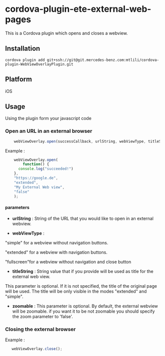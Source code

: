 # cordova-plugin-ete-external-web-pages
This is a Cordova plugin which opens and closes a webview.

## Installation

    cordova plugin add git+ssh://git@git.mercedes-benz.com:mtlili/cordova-plugin-WebViewOverlayPlugin.git

## Platform 
iOS

## Usage
Using the plugin form your javascript code 
### Open an URL in an external browser 

```javascript
    webViewOverlay.open(successCallback, urlString, webViewType, titleString, zoomable);
```
Example :
```javascript
    webViewOverlay.open(
        function() {
      console.log("succeeded!")
    }, 
    "https://google.de", 
    "extended", 
    "My External Web view", 
    "false"
    );
```
#### parameters
* **urlString** : 
String of the URL that you would like to open in an external webview.

* **webViewType** :

"simple" for a webview without navigation buttons.


"extended" for a webview with navigation buttons.


"fullscreen"for a webview without navigation and close button
 
* **titleString** : 
String value that if you provide will be used as title for the external web view. 

This parameter is optional. If it is not specified, the title of the original page will be used.
The title will be only visible in the modes "extended" and "simple".


* **zoomable** :
This parameter is optional. By default, the external webview will be zoomable. if you want it to be not zoomable you should specify the zoom parameter to 'false'.

### Closing the external browser
Example :
 ```javascript
    webViewOverlay.close();
```
